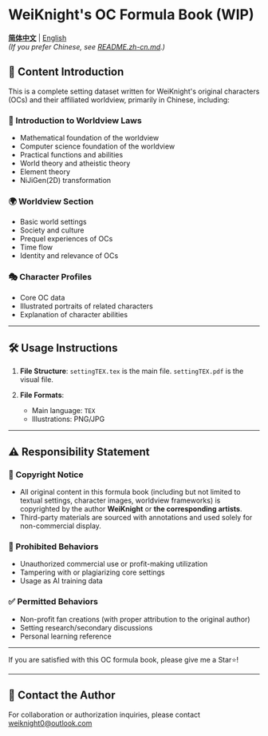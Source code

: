 # WeiKnight's OC Formula Book (WIP)
[**简体中文**](README.zh-cn.md) | [English](#)   
*(If you prefer Chinese, see [README.zh-cn.md](README.zh-CN.md).)*
## 📖 Content Introduction
This is a complete setting dataset written for WeiKnight's original characters (OCs) and their affiliated worldview, primarily in Chinese, including:

### 📕 Introduction to Worldview Laws
- Mathematical foundation of the worldview
- Computer science foundation of the worldview
- Practical functions and abilities
- World theory and atheistic theory
- Element theory
- NiJiGen(2D) transformation

### 🌍 Worldview Section
- Basic world settings
- Society and culture
- Prequel experiences of OCs
- Time flow
- Identity and relevance of OCs

### 🎭 Character Profiles
- Core OC data
- Illustrated portraits of related characters
- Explanation of character abilities


---

## 🛠 Usage Instructions

1. **File Structure**:
    `settingTEX.tex` is the main file.
    `settingTEX.pdf` is the visual file.

2. **File Formats**:
   - Main language: `TEX`
   - Illustrations: PNG/JPG

---
## ⚠️ Responsibility Statement

### 📜 Copyright Notice
- All original content in this formula book (including but not limited to textual settings, character images, worldview frameworks) is copyrighted by the author **WeiKnight** or **the corresponding artists**.
- Third-party materials are sourced with annotations and used solely for non-commercial display.

### 🚫 Prohibited Behaviors
- Unauthorized commercial use or profit-making utilization
- Tampering with or plagiarizing core settings
- Usage as AI training data

### ✅ Permitted Behaviors
- Non-profit fan creations (with proper attribution to the original author)
- Setting research/secondary discussions
- Personal learning reference

---
If you are satisfied with this OC formula book, please give me a Star⭐!

---
## 📮 Contact the Author
For collaboration or authorization inquiries, please contact weiknight0@outlook.com
